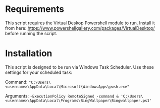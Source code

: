 # Requirements

This script requires the Virtual Deskop Powershell module to run. Install it from here: https://www.powershellgallery.com/packages/VirtualDesktop/ before running the script.

# Installation

This script is designed to be run via Windows Task Scheduler. Use these settings for your scheduled task:

Command: `"C:\Users\<username>\AppData\Local\Microsoft\WindowsApps\pwsh.exe"`

Arguments: `-ExecutionPolicy RemoteSigned -command & 'C:\Users\<username>\AppData\Local\Programs\BingWallpaper\Bingwallpaper.ps1'`
